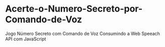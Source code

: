 # Acerte-o-Numero-Secreto-por-Comando-de-Voz
Jogo Número Secreto com Comando de Voz Consumindo a Web Speeach API com JavaScript
